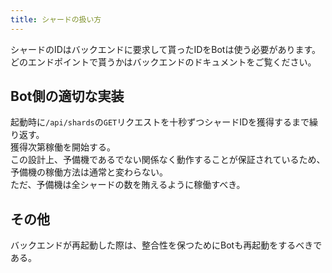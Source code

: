```yaml
---
title: シャードの扱い方
---
```

シャードのIDはバックエンドに要求して貰ったIDをBotは使う必要があります。  
どのエンドポイントで貰うかはバックエンドのドキュメントをご覧ください。

## Bot側の適切な実装
起動時に`/api/shards`の`GET`リクエストを十秒ずつシャードIDを獲得するまで繰り返す。  
獲得次第稼働を開始する。  
この設計上、予備機であるでない関係なく動作することが保証されているため、予備機の稼働方法は通常と変わらない。  
ただ、予備機は全シャードの数を賄えるように稼働すべき。

## その他
バックエンドが再起動した際は、整合性を保つためにBotも再起動をするべきである。